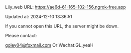 Lily_web URL: https://ae6d-61-165-102-156.ngrok-free.app

Updated at: 2024-12-10 13:36:51

If you cannot open this URL, the server might be down.

Please contact: 

goley04@foxmail.com Or Wechat:GL_yeaH